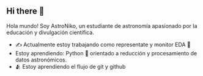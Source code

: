 ## Hi there 👋

<!--
**AstroNiko/AstroNiko** is a ✨ _special_ ✨ repository because its `README.md` (this file) appears on your GitHub profile.

Here are some ideas to get you started:

- 🔭 I’m currently working on ...
- 🌱 I’m currently learning ...
- 👯 I’m looking to collaborate on ...
- 🤔 I’m looking for help with ...
- 💬 Ask me about ...
- 📫 How to reach me: ...
- 😄 Pronouns: ...
- ⚡ Fun fact: ...
-->
Hola mundo! Soy AstroNiko, un estudiante de astronomía apasionado por la educación y divulgación científica.

- ✍️ Actualmente estoy trabajando como representate y monitor EDA 🔭
- Estoy aprendiendo:  Python 🐍 orientado a reducción y procesamiento de datos astronómicos.
- 🫂 Estoy aprendiendo el flujo de git y github
